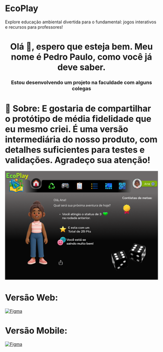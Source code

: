 # EcoPlay
Explore educação ambiental divertida para o fundamental: jogos interativos e recursos para professores!

<h1 align="center">Olá 👋, espero que esteja bem. Meu nome é Pedro Paulo, como você já deve saber.</h1>
<h3 align="center"> Estou desenvolvendo um projeto na faculdade com alguns colegas</h3>

# 💫 Sobre: E gostaria de compartilhar o protótipo de média fidelidade que eu mesmo criei. É uma versão intermediária do nosso produto, com detalhes suficientes para testes e validações. Agradeço sua atenção!

![Interface do Usuário Final](https://github.com/ppmalta/EcoPlay/blob/main/Frame%209.png?raw=true)
# Versão Web:
[![Figma](https://img.shields.io/badge/figma-%23F24E1E.svg?style=for-the-badge&logo=figma&logoColor=white)](https://www.figma.com/proto/4peEndXhkgvY1e3iOzqZ4q/Prot%C3%B3tipo?node-id=0-1&t=5c8ISRK1TlGRfhxr-1)

# Versão Mobile:
[![Figma](https://img.shields.io/badge/figma-%23F24E1E.svg?style=for-the-badge&logo=figma&logoColor=white)](https://www.figma.com/proto/4peEndXhkgvY1e3iOzqZ4q/Ecoplay-Prot%C3%B3tipo?node-id=153-3&p=f&t=yismearqQg3D6OoT-1&scaling=scale-down&content-scaling=fixed&page-id=153%3A2&starting-point-node-id=153%3A3)